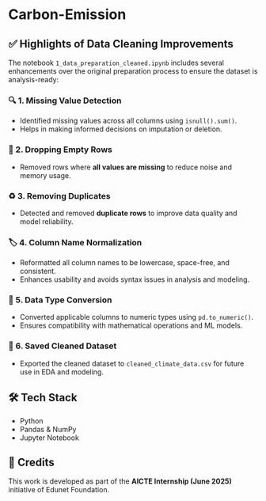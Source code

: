 # Carbon-Emission

## ✅ Highlights of Data Cleaning Improvements

The notebook `1_data_preparation_cleaned.ipynb` includes several enhancements over the original preparation process to ensure the dataset is analysis-ready:

### 🔍 1. Missing Value Detection
- Identified missing values across all columns using `isnull().sum()`.
- Helps in making informed decisions on imputation or deletion.

### 🧹 2. Dropping Empty Rows
- Removed rows where **all values are missing** to reduce noise and memory usage.

### ♻️ 3. Removing Duplicates
- Detected and removed **duplicate rows** to improve data quality and model reliability.

### 🏷️ 4. Column Name Normalization
- Reformatted all column names to be lowercase, space-free, and consistent.
- Enhances usability and avoids syntax issues in analysis and modeling.

### 🔢 5. Data Type Conversion
- Converted applicable columns to numeric types using `pd.to_numeric()`.
- Ensures compatibility with mathematical operations and ML models.

### 💾 6. Saved Cleaned Dataset
- Exported the cleaned dataset to `cleaned_climate_data.csv` for future use in EDA and modeling.

## 🛠️ Tech Stack
- Python
- Pandas & NumPy
- Jupyter Notebook

## 📌 Credits
This work is developed as part of the **AICTE Internship (June 2025)** initiative of Edunet Foundation.



